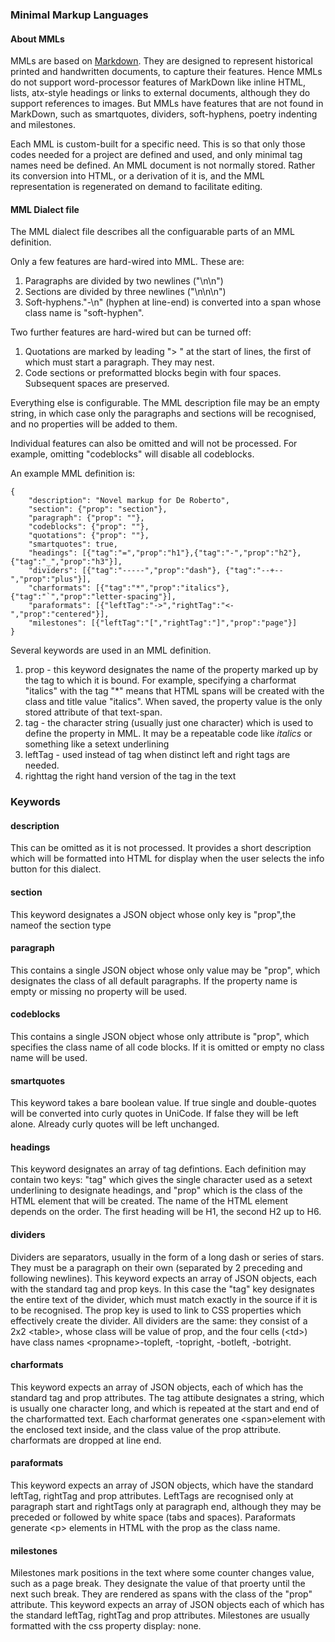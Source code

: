 ### Minimal Markup Languages
#### About MMLs

MMLs are based on [Markdown](http://daringfireball.net/projects/markdown/syntax). They are designed to represent historical printed and handwritten documents, to capture their features. Hence MMLs do not support word-processor features of MarkDown like inline HTML, lists, atx-style headings or links to external documents, although they do support references to images. But MMLs have features that are not found in MarkDown, such as smartquotes, dividers, soft-hyphens, poetry indenting and milestones. 

Each MML is custom-built for a specific need. This is so that only those codes needed for a project are defined and used, and only minimal tag names need be defined. An MML document is not normally stored. Rather its conversion into HTML, or a derivation of it is, and the MML representation is regenerated on demand to facilitate editing.

#### MML Dialect file
The MML dialect file describes all the configuarable parts of an MML definition.

Only a few features are hard-wired into MML. These are:

1. Paragraphs are divided by two newlines ("\n\n")
2. Sections are divided by three newlines ("\n\n\n")
3. Soft-hyphens."-\n" (hyphen at line-end) is converted into a span whose class name is "soft-hyphen".

Two further features are hard-wired but can be turned off:

1. Quotations are marked by leading "> " at the start of lines, the first of which must start a paragraph. They may nest.
2. Code sections or preformatted blocks begin with four spaces. Subsequent spaces are preserved.

Everything else is configurable. The MML description file may be an empty string, in which case only the paragraphs and sections will be recognised, and no properties will be added to them.

Individual features can also be omitted and will not be processed. For example, omitting "codeblocks" will disable all codeblocks. 

An example MML definition is:

    {
        "description": "Novel markup for De Roberto",
        "section": {"prop": "section"},
        "paragraph": {"prop": ""},
        "codeblocks": {"prop": ""},
        "quotations": {"prop": ""},
        "smartquotes": true,
        "headings": [{"tag":"=","prop":"h1"},{"tag":"-","prop":"h2"},{"tag":"_","prop":"h3"}],
        "dividers": [{"tag":"-----","prop":"dash"}, {"tag":"--+--","prop":"plus"}],
        "charformats": [{"tag":"*","prop":"italics"},{"tag":"`","prop":"letter-spacing"}],
        "paraformats": [{"leftTag":"->","rightTag":"<-","prop":"centered"}],
        "milestones": [{"leftTag":"[","rightTag":"]","prop":"page"}]
    }

Several keywords are used in an MML definition. 

1. prop - this keyword designates the name of the property marked up by the tag to which it is bound. For example, specifying a charformat "italics" with the tag "*" means that HTML spans will be created with the class and title value "italics". When saved, the property value is the only stored attribute of that text-span.
2. tag - the character string (usually just one character) which is used to define the property in MML. It may be a repeatable code like *italics* or something like a setext underlining
3. leftTag - used instead of tag when distinct left and right tags are needed.
4. righttag the right hand version of the tag in the text

### Keywords
#### description
This can be omitted as it is not processed. It provides a short description which will be formatted into HTML for display when the user selects the info button for this dialect.

#### section
This keyword designates a JSON object whose only key is "prop",the nameof the section type

#### paragraph
This contains a single JSON object whose only value may be "prop", which designates the class of all default paragraphs. If the property name is empty or missing no property will be used.

#### codeblocks
This contains a single JSON object whose only attribute is "prop", which specifies the class name of all code blocks. If it is omitted or empty no class name will be used.

#### smartquotes
This keyword takes a bare boolean value. If true single and double-quotes will be converted into curly quotes in UniCode. If false they will be left alone. Already curly quotes will be left unchanged.

#### headings
This keyword designates an array of tag defintions. Each definition may contain two keys: "tag" which gives the single character used as a setext underlining to designate headings, and "prop" which is the class of the HTML element that will be created. The name of the HTML element depends on the order. The first heading will be H1, the second H2 up to H6.

#### dividers
Dividers are separators, usually in the form of a long dash or series of stars. They must be a paragraph on their own (separated by 2 preceding and following newlines). This keyword expects an array of JSON objects, each with the standard tag and prop keys. In this case the "tag" key designates the entire text of the divider, which must match exactly in the source if it is to be recognised. The prop key is used to link to CSS properties which effectively create the divider. All dividers are the same: they consist of a 2x2 &lt;table&gt;, whose class will be value of prop, and the four cells (&lt;td&gt;) have class names &lt;propname&gt;-topleft, -topright, -botleft, -botright.

#### charformats
This keyword expects an array of JSON objects, each of which has the standard tag and prop attributes. The tag attibute designates a string, which is usually one character long, and which is repeated at the start and end of the charformatted  text. Each charformat generates one &lt;span&gt;element with the enclosed text inside, and the class value of the prop attribute. charformats are dropped at line end.

#### paraformats
This keyword expects an array of JSON objects, which have the standard leftTag, rightTag and prop attributes. LeftTags are recognised only at paragraph start and rightTags only at paragraph end, although they may be preceded or followed by white space (tabs and spaces). Paraformats generate &lt;p&gt; elements in HTML with the prop as the class name.

#### milestones
Milestones mark positions in the text where some counter changes value, such as a page break. They designate the value of that proerty until the next such break. They are rendered as spans with the class of the "prop" attribute. This keyword expects an array of JSON objects each of which has the standard leftTag, rightTag and prop attributes. Milestones are usually formatted with the css property display: none.

